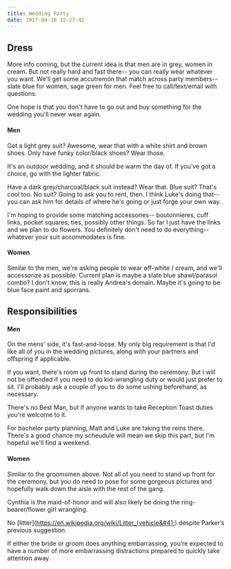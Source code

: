 ```yaml
---
title: Wedding Party
date: 2017-04-30 12:27:42
---
```


## Dress

More info coming, but the current idea is that men are in grey, women in cream.  But not really hard and fast there-- you can really wear whatever you want.  We'll get some accutremón that match across party members-- slate blue for women, sage green for men.  Feel free to call/text/email with questions.

One hope is that you don't have to go out and buy something for the wedding you'll never wear again.

#### Men

Got a light grey suit?  Awesome, wear that with a white shirt and brown shoes.  Only have funky color/black shoes?  Wear those.

It's an outdoor wedding, and it should be warm the day of.  If you've got a choice, go with the lighter fabric.

Have a dark grey/charcoal/black suit instead?  Wear that.  Blue suit?  That's cool too.  No suit?  Going to ask you to rent, then.  I think Luke's doing that-- you can ask him for details of where he's going or just forge your own way.

I'm hoping to provide some matching accessories-- boutonnieres, cuff links, pocket squares, ties, possibly other things.  So far I just have the links and we plan to do flowers.  You definitely don't need to do everything-- whatever your suit accommodates is fine.  

#### Women

Similar to the men, we're asking people to wear off-white / cream, and we'll accessorize as possible.  Current plan is maybe a slate blue shawl/parasol combo?  I don't know, this is really Andrea's domain.  Maybe it's going to be blue face paint and sporrans. 

## Responsibilities

#### Men

On the mens' side, it's fast-and-loose.  My only big requirement is that I'd like all of you in the wedding pictures, along with your partners and offspring if applicable.  

If you want, there's room up front to stand during the ceremony.  But I will not be offended if you need to do kid-wrangling duty or would just prefer to sit.  I'll probably ask a couple of you to do some ushing beforehand, as necessary.

There's no Best Man, but if anyone wants to take Reception Toast duties you're welcome to it.

For bachelor party planning, Matt and Luke are taking the reins there.  There's a good chance my scheudule will mean we skip this part, but I'm hopeful we'll find a weekend.

#### Women

Similar to the groomsmen above. Not all of you need to stand up front for the ceremony, but you do need to pose for some gorgeous pictures and hopefully walk down the aisle with the rest of the gang.

Cynthia is the maid-of-honor and will also likely be doing the ring-bearer/flower girl wrangling.

No [litter](https://en.wikipedia.org/wiki/Litter_(vehicle&#41;) despite Parker’s previous suggestion.

If either the bride or groom does anything embarrassing, you’re expected to have a number of more embarrassing distractions prepared to quickly take attention away.